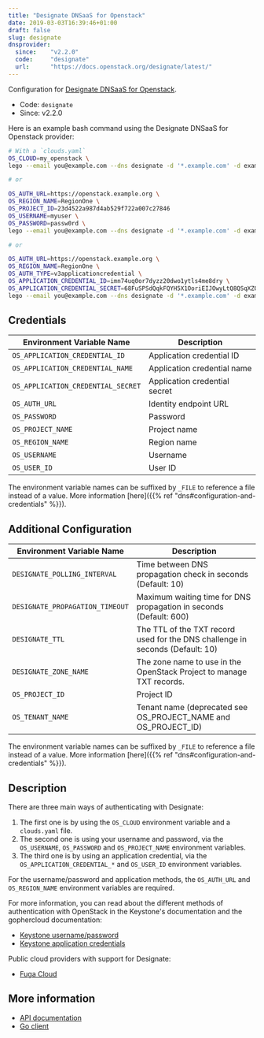 ```yaml
---
title: "Designate DNSaaS for Openstack"
date: 2019-03-03T16:39:46+01:00
draft: false
slug: designate
dnsprovider:
  since:    "v2.2.0"
  code:     "designate"
  url:      "https://docs.openstack.org/designate/latest/"
---
```


<!-- THIS DOCUMENTATION IS AUTO-GENERATED. PLEASE DO NOT EDIT. -->
<!-- providers/dns/designate/designate.toml -->
<!-- THIS DOCUMENTATION IS AUTO-GENERATED. PLEASE DO NOT EDIT. -->


Configuration for [Designate DNSaaS for Openstack](https://docs.openstack.org/designate/latest/).


<!--more-->

- Code: `designate`
- Since: v2.2.0


Here is an example bash command using the Designate DNSaaS for Openstack provider:

```bash
# With a `clouds.yaml`
OS_CLOUD=my_openstack \
lego --email you@example.com --dns designate -d '*.example.com' -d example.com run

# or

OS_AUTH_URL=https://openstack.example.org \
OS_REGION_NAME=RegionOne \
OS_PROJECT_ID=23d4522a987d4ab529f722a007c27846
OS_USERNAME=myuser \
OS_PASSWORD=passw0rd \
lego --email you@example.com --dns designate -d '*.example.com' -d example.com run

# or

OS_AUTH_URL=https://openstack.example.org \
OS_REGION_NAME=RegionOne \
OS_AUTH_TYPE=v3applicationcredential \
OS_APPLICATION_CREDENTIAL_ID=imn74uq0or7dyzz20dwo1ytls4me8dry \
OS_APPLICATION_CREDENTIAL_SECRET=68FuSPSdQqkFQYH5X1OoriEIJOwyLtQ8QSqXZOc9XxFK1A9tzZT6He2PfPw0OMja \
lego --email you@example.com --dns designate -d '*.example.com' -d example.com run
```




## Credentials

| Environment Variable Name | Description |
|-----------------------|-------------|
| `OS_APPLICATION_CREDENTIAL_ID` | Application credential ID |
| `OS_APPLICATION_CREDENTIAL_NAME` | Application credential name |
| `OS_APPLICATION_CREDENTIAL_SECRET` | Application credential secret |
| `OS_AUTH_URL` | Identity endpoint URL |
| `OS_PASSWORD` | Password |
| `OS_PROJECT_NAME` | Project name |
| `OS_REGION_NAME` | Region name |
| `OS_USERNAME` | Username |
| `OS_USER_ID` | User ID |

The environment variable names can be suffixed by `_FILE` to reference a file instead of a value.
More information [here]({{% ref "dns#configuration-and-credentials" %}}).


## Additional Configuration

| Environment Variable Name | Description |
|--------------------------------|-------------|
| `DESIGNATE_POLLING_INTERVAL` | Time between DNS propagation check in seconds (Default: 10) |
| `DESIGNATE_PROPAGATION_TIMEOUT` | Maximum waiting time for DNS propagation in seconds (Default: 600) |
| `DESIGNATE_TTL` | The TTL of the TXT record used for the DNS challenge in seconds (Default: 10) |
| `DESIGNATE_ZONE_NAME` | The zone name to use in the OpenStack Project to manage TXT records. |
| `OS_PROJECT_ID` | Project ID |
| `OS_TENANT_NAME` | Tenant name (deprecated see OS_PROJECT_NAME and OS_PROJECT_ID) |

The environment variable names can be suffixed by `_FILE` to reference a file instead of a value.
More information [here]({{% ref "dns#configuration-and-credentials" %}}).

## Description

There are three main ways of authenticating with Designate:

1. The first one is by using the `OS_CLOUD` environment variable and a `clouds.yaml` file.
2. The second one is using your username and password, via the `OS_USERNAME`, `OS_PASSWORD` and `OS_PROJECT_NAME` environment variables.
3. The third one is by using an application credential, via the `OS_APPLICATION_CREDENTIAL_*` and `OS_USER_ID` environment variables.

For the username/password and application methods, the `OS_AUTH_URL` and `OS_REGION_NAME` environment variables are required.

For more information, you can read about the different methods of authentication with OpenStack in the Keystone's documentation and the gophercloud documentation:

- [Keystone username/password](https://docs.openstack.org/keystone/latest/user/supported_clients.html)
- [Keystone application credentials](https://docs.openstack.org/keystone/latest/user/application_credentials.html)

Public cloud providers with support for Designate:

- [Fuga Cloud](https://fuga.cloud/)



## More information

- [API documentation](https://docs.openstack.org/designate/latest/)
- [Go client](https://pkg.go.dev/github.com/gophercloud/gophercloud/openstack/dns/v2)

<!-- THIS DOCUMENTATION IS AUTO-GENERATED. PLEASE DO NOT EDIT. -->
<!-- providers/dns/designate/designate.toml -->
<!-- THIS DOCUMENTATION IS AUTO-GENERATED. PLEASE DO NOT EDIT. -->
